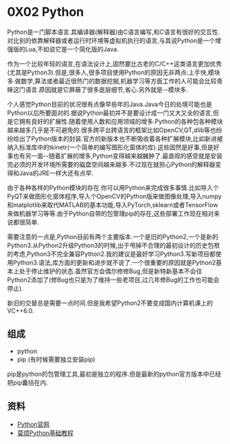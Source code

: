 # 0X02 Python

Python是一门脚本语言.其编译器(解释器)由C语言编写,和C语言有很好的交互性.对比别的依靠解释器或者运行时环境等虚拟机执行的语言,与其说Python是一个增强版的Lua,不如说它是一个简化版的Java.

作为一个比较年轻的语言,在语法设计上,固然要比古老的C/C++这类语言更加优秀(尤其是Python3).但是,很多人,很多项目使用Python的原因无非两点:上手快,模块多.做数学,算法或者最近很热门的数据挖掘,机器学习等方面工作的人可能会比较青睐这门语言.原因就是它屏蔽了很多底层细节,省心.另外就是--模块多.

个人感觉Python目前的状况很有点像早些年的Java.Java今日的处境可能也是Python以后所要面对的.据说Python最初并不是要设计成一门又大又全的语言,但是它拥有良好的扩展性.随着使用人数和应用领域的增多.Python的各种包各种模块越来越多几乎是不可避免的.很多跨平台跨语言的框架比如OpenCV,QT,dlib等也纷纷给出了Python版本的封装.官方的新版本也不断吸收着各种扩展模块,比如新进被纳入标准库中的tkinetr(一个简单的编写图形化窗体的库).这些固然是好事,但是好事也有另一面--随着扩展的增多,Python变得越来越臃肿了.最直观的感受就是安装完必须的开发环境所需要的磁盘空间越来越多.不过现在就担心Python的解释器变得和Java的JRE一样大还有点早.

由于各种各样的Python模块的存在.你可以用Python来完成很多事情.比如导入个PyQT来做图形化窗体程序,导入个OpenCV的Python版来做图像处理,导入numpy和matplotlib来取代MATLAB的基本功能,导入PyTorch,sklearn或者TensorFlow来做机器学习等等.由于Python自带的包管理pip的存在,这些部署工作现在相对来说都很简单.

需要注意的一点是,Python目前有两个主要版本.一个是旧的Python2,一个是新的Python3.从Python2升级Python3的时候,出于甩掉不合理的最初设计的历史包袱的考虑,Python3不完全兼容Python2.我的建议是最好学习Python3.写新项目都使用Python3.语法,库方面的更新和进步就不说了.一个很重要的原因就是Python2基本上处于停止维护的状态.虽然官方会偶尔修修Bug,但是新特新基本不会往Python2添加了(修Bug也只是为了维持一些老项目,过几年修Bug的工作也可能会停止).

新旧的交替总是需要一点时间.但是我希望Python2不要变成国内计算机课上的VC++6.0.

## 组成

* python
* pip (有时候需要独立安装pip)

pip是python的包管理工具,最初是独立的程序.但是最新的python官方版本中已经把pip囊括在内.

## 资料

* [Python官网](https://www.python.org/)
* [莫烦Python基础教程](https://morvanzhou.github.io/tutorials/python-basic/basic/)